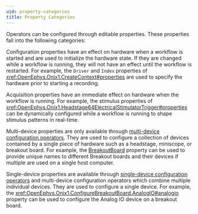```yaml
---
uid: property-categories
title: Property Categories
---
```


Operators can be configured through editable properties. These properties fall
into the following categories:

<span class="badge oe-badge-border oe-badge-orange"
id="configuration">Configuration</span> properties have an effect on hardware
when a workflow is started and are used to initialize the hardware state. If
they are changed while a workflow is running, they will not have an effect until
the workflow is restarted. For example, the `Driver` and `Index` properties of
<xref:OpenEphys.Onix1.CreateContext#properties> are used to specify the hardware
prior to starting a recording.

<span class="badge oe-badge-border oe-badge-blue"
id="acquisition">Acquisition</span> properties have an immediate effect on
hardware when the workflow is running. For example, the stimulus properties of
<xref:OpenEphys.Onix1.Headstage64ElectricalStimulatorTrigger#properties> can be 
dynamically configured while a workflow is running to shape stimulus patterns in 
real-time.

<span class="badge oe-badge-border oe-badge-green" id="multi-device">Multi-device</span> properties
are only available through [multi-device configuration operators](xref:configure). They are used to
configure a collection of devices contained by a single piece of hardware such as a headstage,
miniscope, or breakout board. For example, the 
[BreakoutBoard](xref:OpenEphys.Onix1.ConfigureBreakoutBoard#breakoutboard) property can be used to
provide unique names to different Breakout boards and their devices if multiple are used on a single
host computer.

<span class="badge oe-badge-border oe-badge-purple" id="single-device">Single-device</span>
properties are available through [single-device configuration
operators](xref:device-configure) and multi-device configuration operators which
combine multiple individual devices. They are used to configure a single device. 
For example, the <xref:OpenEphys.Onix1.ConfigureBreakoutBoard.AnalogIO#analogio> 
property can be used to configure the Analog IO device on a breakout board.

<!-- TODO: Move this to the user guide -->
<!-- Writing <span class="badge oe-badge-border oe-badge-blue" id="acquisition">Acquisition</span> <span
class="badge oe-badge-border oe-badge-purple" id="device">Device</span> properties to hardware
dynamically (e.g. while the the workflow is running) requires using single-device configuration operators
because externalizing device properties from a multi-device configuration operator in Bonsai is
currently not possible. -->


